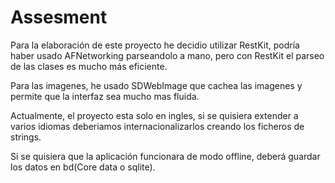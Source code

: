 # Assesment

Para la elaboración de este proyecto he decidio utilizar RestKit, podría haber usado AFNetworking parseandolo a mano, pero con RestKit el parseo de las clases es mucho más eficiente.

Para las imagenes, he usado SDWebImage que cachea las imagenes y permite que la interfaz sea mucho mas fluida.

Actualmente, el proyecto esta solo en ingles, si se quisiera extender a varios idiomas deberiamos internacionalizarlos creando los ficheros de strings.

Si se quisiera que la aplicación funcionara de modo offline, deberá guardar los datos en bd(Core data o sqlite).
